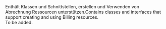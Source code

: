 <Namespace Name="Microsoft.Azure.Management.Billing">
  <Docs>
    <summary><span data-ttu-id="e133c-101">Enthält Klassen und Schnittstellen, erstellen und Verwenden von Abrechnung Ressourcen unterstützen.</span><span class="sxs-lookup"><span data-stu-id="e133c-101">Contains classes and interfaces that support creating and using Billing resources.</span></span></summary> 
    <remarks>To be added.</remarks>
  </Docs>
</Namespace>
